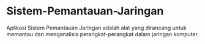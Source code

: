 # Sistem-Pemantauan-Jaringan
Aplikasi Sistem Pemantauan Jaringan adalah alat yang dirancang untuk memantau dan menganalisis perangkat-perangkat dalam jaringan komputer. 

